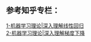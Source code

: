 ## 参考知乎专栏：
[1-机器学习理论|深入理解线性回归](https://zhuanlan.zhihu.com/p/705496234?)  
[2-机器学习理论|深入理解梯度下降](https://zhuanlan.zhihu.com/p/705879566?)  
